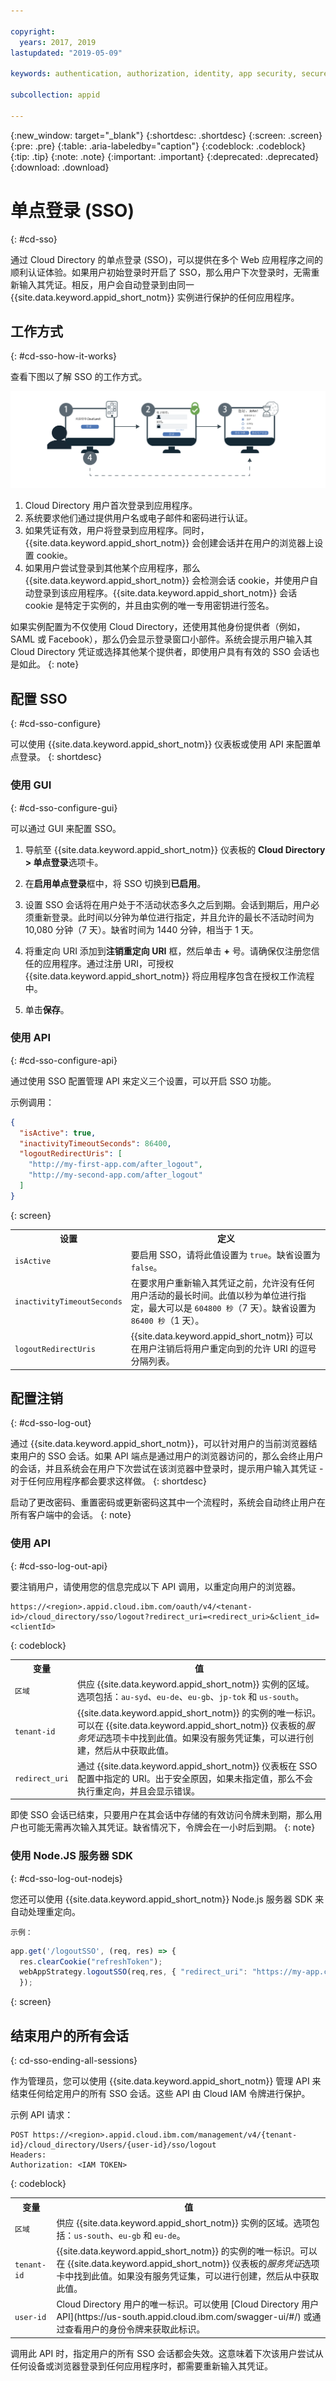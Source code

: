 ```yaml
---

copyright:
  years: 2017, 2019
lastupdated: "2019-05-09"

keywords: authentication, authorization, identity, app security, secure, development, sso, directory, users, registry, multiple apps

subcollection: appid

---
```


{:new_window: target="_blank"}
{:shortdesc: .shortdesc}
{:screen: .screen}
{:pre: .pre}
{:table: .aria-labeledby="caption"}
{:codeblock: .codeblock}
{:tip: .tip}
{:note: .note}
{:important: .important}
{:deprecated: .deprecated}
{:download: .download}


# 单点登录 (SSO)
{: #cd-sso}

通过 Cloud Directory 的单点登录 (SSO)，可以提供在多个 Web 应用程序之间的顺利认证体验。如果用户初始登录时开启了 SSO，那么用户下次登录时，无需重新输入其凭证。相反，用户会自动登录到由同一 {{site.data.keyword.appid_short_notm}} 实例进行保护的任何应用程序。


## 工作方式
{: #cd-sso-how-it-works}

查看下图以了解 SSO 的工作方式。

![SSO 图](images/sso.png)

1. Cloud Directory 用户首次登录到应用程序。
2. 系统要求他们通过提供用户名或电子邮件和密码进行认证。
3. 如果凭证有效，用户将登录到应用程序。同时，{{site.data.keyword.appid_short_notm}} 会创建会话并在用户的浏览器上设置 cookie。
4. 如果用户尝试登录到其他某个应用程序，那么 {{site.data.keyword.appid_short_notm}} 会检测会话 cookie，并使用户自动登录到该应用程序。{{site.data.keyword.appid_short_notm}} 会话 cookie 是特定于实例的，并且由实例的唯一专用密钥进行签名。

如果实例配置为不仅使用 Cloud Directory，还使用其他身份提供者（例如，SAML 或 Facebook），那么仍会显示登录窗口小部件。系统会提示用户输入其 Cloud Directory 凭证或选择其他某个提供者，即使用户具有有效的 SSO 会话也是如此。
{: note}


## 配置 SSO
{: #cd-sso-configure}

可以使用 {{site.data.keyword.appid_short_notm}} 仪表板或使用 API 来配置单点登录。
{: shortdesc}


### 使用 GUI
{: #cd-sso-configure-gui}


可以通过 GUI 来配置 SSO。

1. 导航至 {{site.data.keyword.appid_short_notm}} 仪表板的 **Cloud Directory > 单点登录**选项卡。

2. 在**启用单点登录**框中，将 SSO 切换到**已启用**。

3. 设置 SSO 会话将在用户处于不活动状态多久之后到期。会话到期后，用户必须重新登录。此时间以分钟为单位进行指定，并且允许的最长不活动时间为 10,080 分钟（7 天）。缺省时间为 1440 分钟，相当于 1 天。

4. 将重定向 URI 添加到**注销重定向 URI** 框，然后单击 **+** 号。请确保仅注册您信任的应用程序。通过注册 URI，可授权 {{site.data.keyword.appid_short_notm}} 将应用程序包含在授权工作流程中。

5. 单击**保存**。



### 使用 API
{: #cd-sso-configure-api}

通过使用 SSO 配置管理 API 来定义三个设置，可以开启 SSO 功能。

示例调用：

```json
{
  "isActive": true,
  "inactivityTimeoutSeconds": 86400,
  "logoutRedirectUris": [
    "http://my-first-app.com/after_logout",
    "http://my-second-app.com/after_logout"
  ]
}
```
{: screen}

<table>
  <tr>
    <th>设置</th>
    <th>定义</th>
  </tr>
  <tr>
    <td><code>isActive</code></td>
    <td>要启用 SSO，请将此值设置为 <code>true</code>。缺省设置为 <code>false</code>。</td>
  </tr>
  <tr>
    <td><code>inactivityTimeoutSeconds</code></td>
    <td>在要求用户重新输入其凭证之前，允许没有任何用户活动的最长时间。此值以秒为单位进行指定，最大可以是 <code>604800 秒</code>（7 天）。缺省设置为 <code>86400 秒</code>（1 天）。</td>
  </tr>
  <tr>
    <td><code>logoutRedirectUris</code></td>
    <td>{{site.data.keyword.appid_short_notm}} 可以在用户注销后将用户重定向到的允许 URI 的逗号分隔列表。</td>
  </tr>
</table>



## 配置注销
{: #cd-sso-log-out}

通过 {{site.data.keyword.appid_short_notm}}，可以针对用户的当前浏览器结束用户的 SSO 会话。如果 API 端点是通过用户的浏览器访问的，那么会终止用户的会话，并且系统会在用户下次尝试在该浏览器中登录时，提示用户输入其凭证 - 对于任何应用程序都会要求这样做。
{: shortdesc}


启动了更改密码、重置密码或更新密码这其中一个流程时，系统会自动终止用户在所有客户端中的会话。
{: note}


### 使用 API
{: #cd-sso-log-out-api}

要注销用户，请使用您的信息完成以下 API 调用，以重定向用户的浏览器。

```
https://<region>.appid.cloud.ibm.com/oauth/v4/<tenant-id>/cloud_directory/sso/logout?redirect_uri=<redirect_uri>&client_id=<clientId>
```
{: codeblock}

<table>
  <tr>
    <th>变量 </th>
    <th>值</th>
  </tr>
  <tr>
    <td><code>区域</code></td>
    <td>供应 {{site.data.keyword.appid_short_notm}} 实例的区域。选项包括：<code>au-syd</code>、<code>eu-de</code>、<code>eu-gb</code>、<code>jp-tok</code> 和 <code>us-south</code>。</td>
  </tr>
  <tr>
    <td><code>tenant-id</code></td> <td>{{site.data.keyword.appid_short_notm}} 的实例的唯一标识。可以在 {{site.data.keyword.appid_short_notm}} 仪表板的<em>服务凭证</em>选项卡中找到此值。如果没有服务凭证集，可以进行创建，然后从中获取此值。</td>
  </tr>
  <tr>
    <td><code>redirect_uri</code></td>
    <td>通过 {{site.data.keyword.appid_short_notm}} 仪表板在 SSO 配置中指定的 URI。出于安全原因，如果未指定值，那么不会执行重定向，并且会显示错误。</td>
  </tr>
</table>

即使 SSO 会话已结束，只要用户在其会话中存储的有效访问令牌未到期，那么用户也可能无需再次输入其凭证。缺省情况下，令牌会在一小时后到期。
{: note}


### 使用 Node.JS 服务器 SDK
{: #cd-sso-log-out-nodejs}

您还可以使用 {{site.data.keyword.appid_short_notm}} Node.js 服务器 SDK 来自动处理重定向。

    示例：

```javascript
app.get('/logoutSSO', (req, res) => {
  res.clearCookie("refreshToken");
  webAppStrategy.logoutSSO(req,res, { "redirect_uri": "https://my-app.com/after_logout" });
  });
```
{: screen}


## 结束用户的所有会话
{: cd-sso-ending-all-sessions}

作为管理员，您可以使用 {{site.data.keyword.appid_short_notm}} 管理 API 来结束任何给定用户的所有 SSO 会话。这些 API 由 Cloud IAM 令牌进行保护。

示例 API 请求：

```
POST https://<region>.appid.cloud.ibm.com/management/v4/{tenant-id}/cloud_directory/Users/{user-id}/sso/logout
Headers:
Authorization: <IAM TOKEN>
```
{: codeblock}

<table>
  <tr>
    <th>变量 </th>
    <th>值</th>
  </tr>
  <tr>
    <td><code>区域</code></td>
    <td>供应 {{site.data.keyword.appid_short_notm}} 实例的区域。选项包括：<code>us-south</code>、<code>eu-gb</code> 和 <code>eu-de</code>。</td>
  </tr>
  <tr>
    <td><code>tenant-id</code></td> <td>{{site.data.keyword.appid_short_notm}} 的实例的唯一标识。可以在 {{site.data.keyword.appid_short_notm}} 仪表板的<em>服务凭证</em>选项卡中找到此值。如果没有服务凭证集，可以进行创建，然后从中获取此值。</td>
  </tr>
  <tr>
    <td><code>user-id</code></td>
    <td>Cloud Directory 用户的唯一标识。可以使用 [Cloud Directory 用户 API](https://us-south.appid.cloud.ibm.com/swagger-ui/#/) 或通过查看用户的身份令牌来获取此标识。</td>
  </tr>
</table>

调用此 API 时，指定用户的所有 SSO 会话都会失效。这意味着下次该用户尝试从任何设备或浏览器登录到任何应用程序时，都需要重新输入其凭证。

